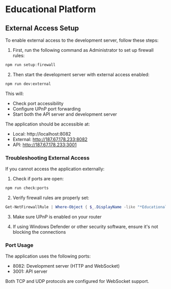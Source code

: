 # Educational Platform

## External Access Setup

To enable external access to the development server, follow these steps:

1. First, run the following command as Administrator to set up firewall rules:
```powershell
npm run setup:firewall
```

2. Then start the development server with external access enabled:
```bash
npm run dev:external
```

This will:
- Check port accessibility
- Configure UPnP port forwarding
- Start both the API server and development server

The application should be accessible at:
- Local: http://localhost:8082
- External: http://187.67.178.233:8082
- API: http://187.67.178.233:3001

### Troubleshooting External Access

If you cannot access the application externally:

1. Check if ports are open:
```bash
npm run check:ports
```

2. Verify firewall rules are properly set:
```powershell
Get-NetFirewallRule | Where-Object { $_.DisplayName -like "*Educational Platform*" }
```

3. Make sure UPnP is enabled on your router

4. If using Windows Defender or other security software, ensure it's not blocking the connections

### Port Usage

The application uses the following ports:
- 8082: Development server (HTTP and WebSocket)
- 3001: API server

Both TCP and UDP protocols are configured for WebSocket support.
